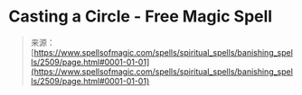 <!--yml
category: 未分类
date: 2024-06-12 18:36:12
-->

# Casting a Circle - Free Magic Spell

> 来源：[https://www.spellsofmagic.com/spells/spiritual_spells/banishing_spells/2509/page.html#0001-01-01](https://www.spellsofmagic.com/spells/spiritual_spells/banishing_spells/2509/page.html#0001-01-01)